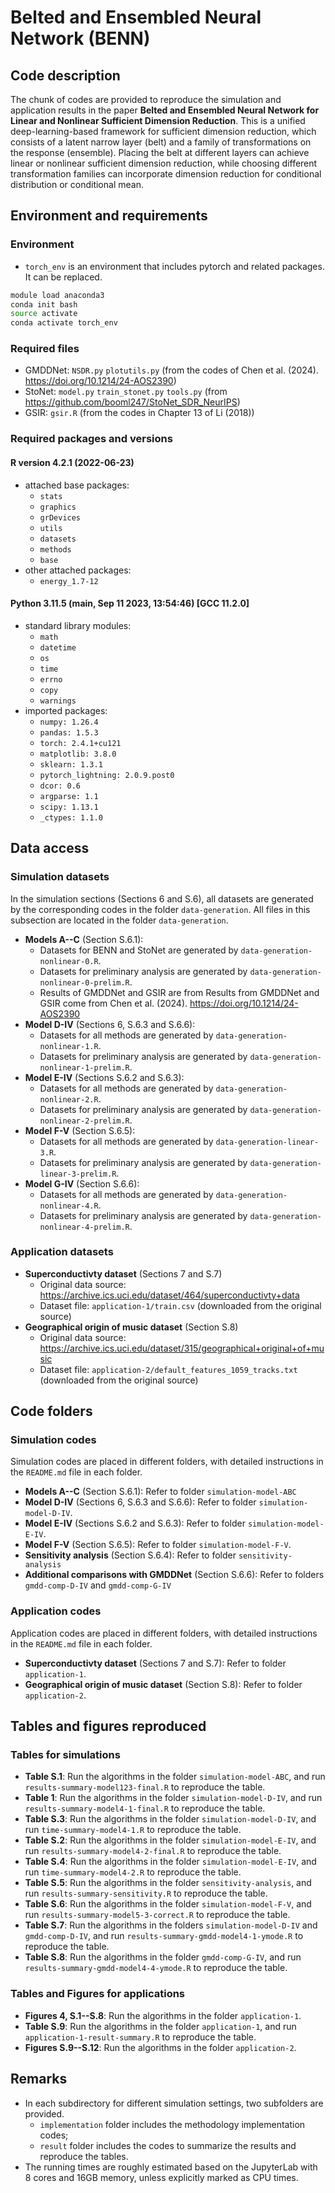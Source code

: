 # Belted and Ensembled Neural Network (BENN) 

## Code description

The chunk of codes are provided to reproduce the simulation and application results in the paper **Belted and Ensembled Neural Network for Linear and Nonlinear Sufficient Dimension Reduction**.
This is a unified deep-learning-based framework for sufficient dimension reduction, which consists of a latent narrow layer (belt) and a family of transformations on the response (ensemble).
Placing the belt at different layers can achieve linear or nonlinear sufficient dimension reduction, while choosing different transformation families can incorporate dimension reduction for conditional distribution or conditional mean.

## Environment and requirements

### Environment

-  `torch_env` is an environment that includes pytorch and related packages. It can be replaced. 
```bash
module load anaconda3
conda init bash
source activate
conda activate torch_env
```

### Required files

- GMDDNet: `NSDR.py` `plotutils.py` (from the codes of Chen et al. (2024). https://doi.org/10.1214/24-AOS2390)
- StoNet: `model.py` `train_stonet.py` `tools.py` (from https://github.com/booml247/StoNet_SDR_NeurIPS)
- GSIR: `gsir.R` (from the codes in Chapter 13 of Li (2018))

### Required packages and versions

#### R version 4.2.1 (2022-06-23)

- attached base packages:   
  - `stats`  
  - `graphics` 
  - `grDevices` 
  - `utils` 
  - `datasets` 
  - `methods` 
  - `base`     
- other attached packages:  
  - `energy_1.7-12`

#### Python 3.11.5 (main, Sep 11 2023, 13:54:46) [GCC 11.2.0]

- standard library modules:
  - `math` 
  - `datetime` 
  - `os` 
  - `time` 
  - `errno` 
  - `copy` 
  - `warnings`
- imported packages:   
  - `numpy: 1.26.4` 
  - `pandas: 1.5.3` 
  - `torch: 2.4.1+cu121` 
  - `matplotlib: 3.8.0` 
  - `sklearn: 1.3.1` 
  - `pytorch_lightning: 2.0.9.post0` 
  - `dcor: 0.6` 
  - `argparse: 1.1` 
  - `scipy: 1.13.1` 
  - `_ctypes: 1.1.0`


## Data access

### Simulation datasets

In the simulation sections (Sections 6 and S.6), all datasets are generated by the corresponding codes in the folder `data-generation`.
All files in this subsection are located in the folder `data-generation`.

- **Models A--C** (Section S.6.1): 
  - Datasets for BENN and StoNet are generated by `data-generation-nonlinear-0.R`. 
  - Datasets for preliminary analysis are generated by `data-generation-nonlinear-0-prelim.R`. 
  - Results of GMDDNet and GSIR are from Results from GMDDNet and GSIR come from Chen et al. (2024). https://doi.org/10.1214/24-AOS2390
- **Model D-IV** (Sections 6, S.6.3 and S.6.6): 
  - Datasets for all methods are generated by `data-generation-nonlinear-1.R`. 
  - Datasets for preliminary analysis are generated by `data-generation-nonlinear-1-prelim.R`.
- **Model E-IV** (Sections S.6.2 and S.6.3): 
  - Datasets for all methods are generated by `data-generation-nonlinear-2.R`.
  - Datasets for preliminary analysis are generated by `data-generation-nonlinear-2-prelim.R`.
- **Model F-V** (Section S.6.5): 
  - Datasets for all methods are generated by `data-generation-linear-3.R`.
  - Datasets for preliminary analysis are generated by `data-generation-linear-3-prelim.R`.
- **Model G-IV** (Section S.6.6): 
  - Datasets for all methods are generated by `data-generation-nonlinear-4.R`.
  - Datasets for preliminary analysis are generated by `data-generation-nonlinear-4-prelim.R`.


### Application datasets

- **Superconductivty dataset** (Sections 7 and S.7)
  - Original data source: https://archive.ics.uci.edu/dataset/464/superconductivty+data
  - Dataset file: `application-1/train.csv` (downloaded from the original source)
- **Geographical origin of music dataset** (Section S.8)
  - Original data source: https://archive.ics.uci.edu/dataset/315/geographical+original+of+music
  - Dataset file: `application-2/default_features_1059_tracks.txt` (downloaded from the original source)
  
  
  
## Code folders

### Simulation codes

Simulation codes are placed in different folders, with detailed instructions in the `README.md` file in each folder.

- **Models A--C** (Section S.6.1): Refer to folder `simulation-model-ABC`
- **Model D-IV** (Sections 6, S.6.3 and S.6.6): Refer to folder `simulation-model-D-IV`.
- **Model E-IV** (Sections S.6.2 and S.6.3): Refer to folder `simulation-model-E-IV`.
- **Model F-V** (Section S.6.5): Refer to folder `simulation-model-F-V`.
- **Sensitivity analysis** (Section S.6.4): Refer to folder `sensitivity-analysis`
- **Additional comparisons with GMDDNet** (Section S.6.6): Refer to folders `gmdd-comp-D-IV` and `gmdd-comp-G-IV`


### Application codes

Application codes are placed in different folders, with detailed instructions in the `README.md` file in each folder.

- **Superconductivty dataset** (Sections 7 and S.7): Refer to folder `application-1`.
- **Geographical origin of music dataset** (Section S.8): Refer to folder `application-2`.



## Tables and figures reproduced

### Tables for simulations

- **Table S.1**: Run the algorithms in the folder `simulation-model-ABC`, and run `results-summary-model123-final.R` to reproduce the table.
- **Table 1**: Run the algorithms in the folder `simulation-model-D-IV`, and run `results-summary-model4-1-final.R` to reproduce the table.
- **Table S.3**: Run the algorithms in the folder `simulation-model-D-IV`, and run `time-summary-model4-1.R` to reproduce the table.
- **Table S.2**: Run the algorithms in the folder `simulation-model-E-IV`, and run `results-summary-model4-2-final.R` to reproduce the table.
- **Table S.4**: Run the algorithms in the folder `simulation-model-E-IV`, and run `time-summary-model4-2.R` to reproduce the table.
- **Table S.5**: Run the algorithms in the folder `sensitivity-analysis`, and run `results-summary-sensitivity.R` to reproduce the table.
- **Table S.6**: Run the algorithms in the folder `simulation-model-F-V`, and run `results-summary-model5-3-correct.R` to reproduce the table.
- **Table S.7**: Run the algorithms in the folders `simulation-model-D-IV` and `gmdd-comp-D-IV`, and run `results-summary-gmdd-model4-1-ymode.R` to reproduce the table.
- **Table S.8**: Run the algorithms in the folder `gmdd-comp-G-IV`, and run `results-summary-gmdd-model4-4-ymode.R` to reproduce the table.


### Tables and Figures for applications

- **Figures 4, S.1--S.8**: Run the algorithms in the folder `application-1`.
- **Table S.9**: Run the algorithms in the folder `application-1`, and run `application-1-result-summary.R` to reproduce the table.
- **Figures S.9--S.12**: Run the algorithms in the folder `application-2`.


## Remarks

- In each subdirectory for different simulation settings, two subfolders are provided.
  - `implementation` folder includes the methodology implementation codes;
  - `result` folder includes the codes to summarize the results and reproduce the tables.
- The running times are roughly estimated based on the JupyterLab with 8 cores and 16GB memory, unless explicitly marked as CPU times.
